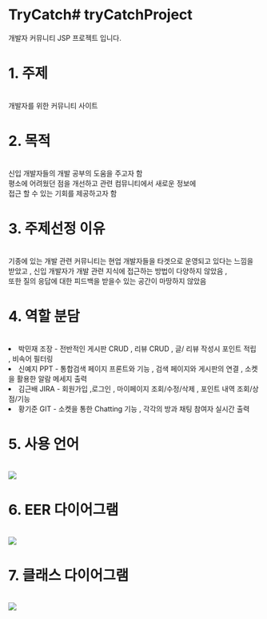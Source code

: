# TryCatch# tryCatchProject
개발자 커뮤니티 JSP 프로젝트 입니다.

<h1>1. 주제</h1></br>
개발자를 위한 커뮤니티 사이트</br>
<h1>2. 목적</h1></br>
신입 개발자들의 개발 공부의 도움을 주고자 함</br>
평소에 어려웠던 점을 개선하고 관련 컴뮤니티에서 새로운 정보에</br>
접근 할 수 있는 기회를 제공하고자 함</br>
<h1>3. 주제선정 이유</h1></br>
기종에 있는 개발 관련 커뮤니티는 현업 개발자들을 타겟으로 운영되고 있다는 느낌을 받았고 , 
신입 개발자가 개발 관련 지식에 접근하는 방법이 다양하지 않았음 , </br>
또한 질의 응답에 대한 피드백을 받을수 있는 공간이 마땅하지 않았음</br>
<h1>4. 역할 분담</h1></br>
<li>박민재 조장 - 전반적인 게시판 CRUD , 리뷰 CRUD , 글/ 리뷰 작성시 포인트 적립 , 비속어 필터링</li>
<li>신예지 PPT - 통합검색 페이지 프론트와 기능 , 검색 페이지와 게시판의 연결 , 소켓을 활용한 알람 메세지 출력</li>
<li>김근배 JIRA - 회원가입 ,로그인 , 마이페이지 조회/수정/삭제 , 포인트 내역 조회/상점/기능</li>
<li>황기준 GIT - 소켓을 통한 Chatting 기능 , 각각의 방과 채팅 참여자 실시간 출력</li>
<h1>5. 사용 언어</h1></br>
<img src="https://github.com/minj2306/tryCatchProject/assets/135796939/6273dc4e-f0c4-4f4e-addf-f13307347442">
<h1>6. EER 다이어그램</h1></br>
<img src="https://github.com/minj2306/tryCatchProject/assets/135796939/1e5fb743-b547-4767-9426-4181018e904b">
<h1>7. 클래스 다이어그램</h1></br>
<img src="https://github.com/minj2306/tryCatchProject/assets/135796939/b657d9a7-e239-4f36-9d44-d8e744ebdd70">
